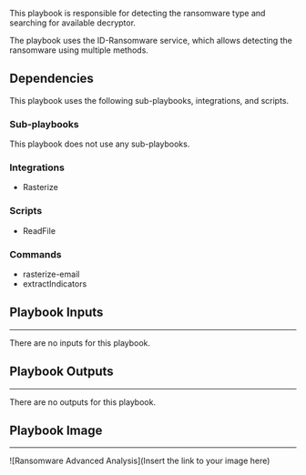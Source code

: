 This playbook is responsible for detecting the ransomware type and searching for available decryptor.

The playbook uses the ID-Ransomware service, which allows detecting the ransomware using multiple methods.

## Dependencies
This playbook uses the following sub-playbooks, integrations, and scripts.

### Sub-playbooks
This playbook does not use any sub-playbooks.

### Integrations
* Rasterize

### Scripts
* ReadFile

### Commands
* rasterize-email
* extractIndicators

## Playbook Inputs
---
There are no inputs for this playbook.

## Playbook Outputs
---
There are no outputs for this playbook.

## Playbook Image
---
![Ransomware Advanced Analysis](Insert the link to your image here)